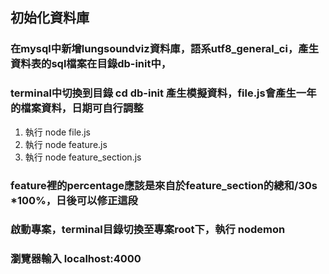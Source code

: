 ## 初始化資料庫
### 在mysql中新增lungsoundviz資料庫，語系utf8_general_ci，產生資料表的sql檔案在目錄db-init中，
### terminal中切換到目錄 cd db-init 產生模擬資料，file.js會產生一年的檔案資料，日期可自行調整
1. 執行 node file.js
2. 執行 node feature.js
3. 執行 node feature_section.js

### feature裡的percentage應該是來自於feature_section的總和/30s *100%，日後可以修正這段
### 啟動專案，terminal目錄切換至專案root下，執行 nodemon
### 瀏覽器輸入 localhost:4000
